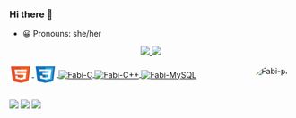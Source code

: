 ### Hi there 👋
- 😀 Pronouns: she/her
<div align="center">
  <a href="https://github.com/Fabiads">
  <img height="180em" src="https://github-readme-stats.vercel.app/api?username=Fabiads&show_icons=true&theme=dracula&include_all_commits=true&count_private=true"/>
  <img height="180em" src="https://github-readme-stats.vercel.app/api/top-langs/?username=Fabiads&layout=compact&langs_count=7&theme=dracula"/>
</div>
  
<div style="display: inline_block"><br>
  <img align="center" alt="Fabi-HTML" height="30" width="40" src="https://raw.githubusercontent.com/devicons/devicon/master/icons/html5/html5-original.svg">
  <img align="center" alt="Fabi-CSS" height="30" width="40" src="https://raw.githubusercontent.com/devicons/devicon/master/icons/css3/css3-original.svg">
  <img align="center" alt="Fabi-C" height="30" width="40" src="https://cdn.jsdelivr.net/gh/devicons/devicon/icons/c/c-original.svg">
  <img align="center" alt="Fabi-C++" height="30" width="40" src="https://cdn.jsdelivr.net/gh/devicons/devicon/icons/cplusplus/cplusplus-original.svg">
  <img align="center" alt="Fabi-MySQL" height="70" width="60" src="https://cdn.jsdelivr.net/gh/devicons/devicon/icons/mysql/mysql-plain-wordmark.svg">
  <img align="right" alt="Fabi-pic" height="150" style="border-radius:50px;" src="https://cdn.discordapp.com/attachments/911831234949283951/1003458965427998730/download20220700202842.png">
</div>
  
##
  
 <div> 
  <a href="https://www.linkedin.com/in/fabiola-augusta-dahlke-spredemann-555002196/" target="_blank"><img src="https://img.shields.io/badge/-LinkedIn-%230077B5?style=for-the-badge&logo=linkedin&logoColor=white" target="_blank"></a> 
  <a href="https://www.hackerrank.com/fabispredemann" target="_blank"><img src="https://img.shields.io/badge/-Hackerrank-2EC866?style=for-the-badge&logo=HackerRank&logoColor=white" target="_blank"></a>
  <a href = "mailto:fabispredemann@gmail.com"><img src="https://img.shields.io/badge/-Gmail-%23333?style=for-the-badge&logo=gmail&logoColor=white" target="_blank"></a>
 </div>
